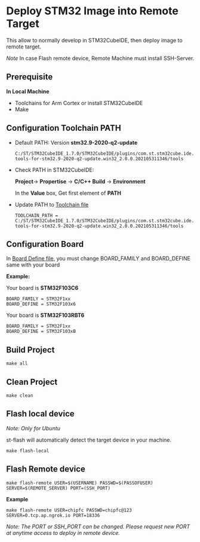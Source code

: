 # Deploy STM32 Image into Remote Target
This allow to normally develop in STM32CubeIDE, then deploy image to remote target.

*Note* In case Flash remote device, Remote Machine must install SSH-Server.
## Prerequisite

**In Local Machine**
- Toolchains for Arm Cortex or install STM32CubeIDE
- Make
## Configuration Toolchain PATH
- Default PATH: Version **stm32.9-2020-q2-update**
    ```
    C:/ST/STM32CubeIDE_1.7.0/STM32CubeIDE/plugins/com.st.stm32cube.ide.mcu.externaltools.gnu-tools-for-stm32.9-2020-q2-update.win32_2.0.0.202105311346/tools
    ```
- Check PATH in STM32CubeIDE:

    **Project**-> **Propertise** -> **C/C++ Build** -> **Environment**
    
    In the **Value** box, Get first element of **PATH**

- Update PATH to [Toolchain file](./toolchain.mk)

    ```
    TOOLCHAIN_PATH = C:/ST/STM32CubeIDE_1.7.0/STM32CubeIDE/plugins/com.st.stm32cube.ide.mcu.externaltools.gnu-tools-for-stm32.9-2020-q2-update.win32_2.0.0.202105311346/tools
    ```

## Configuration Board
In [Board Define file](./board.mk), you must change BOARD_FAMILY and BOARD_DEFINE same with your board

**Example:** 

Your board is **STM32F103C6**
```
BOARD_FAMILY = STM32F1xx
BOARD_DEFINE = STM32F103x6
```
Your board is **STM32F103RBT6**
```
BOARD_FAMILY = STM32F1xx
BOARD_DEFINE = STM32F103xB
```

## Build Project
```
make all
```
## Clean Project
```
make clean
```
## Flash local device
*Note: Only for Ubuntu*

st-flash will automatically detect the target device in your machine.
```
make flash-local
```

## Flash Remote device
```
make flash-remote USER=$(USERNAME) PASSWD=$(PASSOFUSER) SERVER=$(REMOTE_SERVER) PORT=(SSH_PORT)
```
**Example**
```
make flash-remote USER=chipfc PASSWD=chipfc@123 SERVER=0.tcp.ap.ngrok.io PORT=18336
```
*Note: The PORT or SSH_PORT can be changed. Please request new PORT at anytime access to deploy in remote device.*
